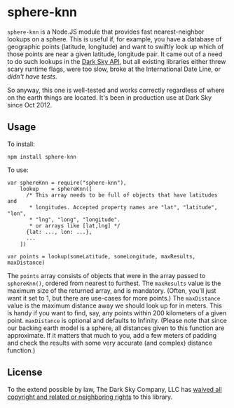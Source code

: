 sphere-knn
==========

`sphere-knn` is a Node.JS module that provides fast nearest-neighbor lookups on
a sphere. This is useful if, for example, you have a database of geographic
points (latitude, longitude) and want to swiftly look up which of those points
are near a given latitude, longitude pair. It came out of a need to do such
lookups in the [Dark Sky API](http://developer.darkskyapp.com/), but all
existing libraries either threw scary runtime flags, were too slow, broke at
the International Date Line, or *didn't have tests*.

So anyway, this one is well-tested and works correctly regardless of where on
the earth things are located. It's been in production use at Dark Sky since
Oct 2012.

Usage
-----

To install:

    npm install sphere-knn

To use:

    var sphereKnn = require("sphere-knn"),
        lookup    = sphereKnn([
          /* This array needs to be full of objects that have latitudes and
           * longitudes. Accepted property names are "lat", "latitude", "lon",
           * "lng", "long", "longitude".
           * or arrays like [lat,lng] */
          {lat: ..., lon: ...},
          ...
        ])

    var points = lookup(someLatitude, someLongitude, maxResults, maxDistance)

The `points` array consists of objects that were in the array passed to
`sphereKnn()`, ordered from nearest to furthest. The `maxResults` value is the
maximum size of the returned array, and is mandatory. (Often, you'll just want
it set to 1, but there are use-cases for more points.) The `maxDistance` value
is the maximum distance away we should look up for in meters. This is handy if
you want to find, say, any points within 200 kilometers of a given point.
`maxDistance` is optional and defaults to Infinity. (Please note that since our
backing earth model is a sphere, all distances given to this function are
approximate. If it matters that much to you, add a few meters of padding and
check the results with some very accurate (and complex) distance function.)

License
-------

To the extend possible by law, The Dark Sky Company, LLC has [waived all
copyright and related or neighboring rights][cc0] to this library.

[cc0]: http://creativecommons.org/publicdomain/zero/1.0/
